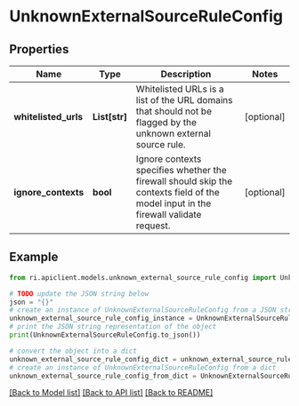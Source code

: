 # UnknownExternalSourceRuleConfig


## Properties

Name | Type | Description | Notes
------------ | ------------- | ------------- | -------------
**whitelisted_urls** | **List[str]** | Whitelisted URLs is a list of the URL domains that should not be flagged by the unknown external source rule. | [optional] 
**ignore_contexts** | **bool** | Ignore contexts specifies whether the firewall should skip the contexts field of the model input in the firewall validate request. | [optional] 

## Example

```python
from ri.apiclient.models.unknown_external_source_rule_config import UnknownExternalSourceRuleConfig

# TODO update the JSON string below
json = "{}"
# create an instance of UnknownExternalSourceRuleConfig from a JSON string
unknown_external_source_rule_config_instance = UnknownExternalSourceRuleConfig.from_json(json)
# print the JSON string representation of the object
print(UnknownExternalSourceRuleConfig.to_json())

# convert the object into a dict
unknown_external_source_rule_config_dict = unknown_external_source_rule_config_instance.to_dict()
# create an instance of UnknownExternalSourceRuleConfig from a dict
unknown_external_source_rule_config_from_dict = UnknownExternalSourceRuleConfig.from_dict(unknown_external_source_rule_config_dict)
```
[[Back to Model list]](../README.md#documentation-for-models) [[Back to API list]](../README.md#documentation-for-api-endpoints) [[Back to README]](../README.md)

